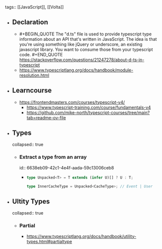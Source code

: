 tags:: [[JavaScript]], [[Volta]]

- ## Declaration
	- #+BEGIN_QUOTE
	  The "d.ts" file is used to provide typescript type information about an API that's written in JavaScript. The idea is that you're using something like jQuery or underscore, an existing javascript library. You want to consume those from your typescript code.
	  #+END_QUOTE
	  https://stackoverflow.com/questions/21247278/about-d-ts-in-typescript
	- https://www.typescriptlang.org/docs/handbook/module-resolution.html
- ## Learncourse
	- https://frontendmasters.com/courses/typescript-v4/
		- https://www.typescript-training.com/course/fundamentals-v4
		- https://github.com/mike-north/typescript-courses/tree/main?tab=readme-ov-file
- ## Types
  collapsed:: true
	- ### Extract a type from an array
	  id:: 6638eb09-42c1-4e4f-aada-59c13006ceb8
		- ```ts
		  type Unpacked<T> = T extends (infer U)[] ? U : T;
		  
		  type InnerCacheType = Unpacked<CacheType>; // Event | User
		  ```
- ## Ultity Types
  collapsed:: true
	- ### Partial<Type>
		- https://www.typescriptlang.org/docs/handbook/utility-types.html#partialtype
